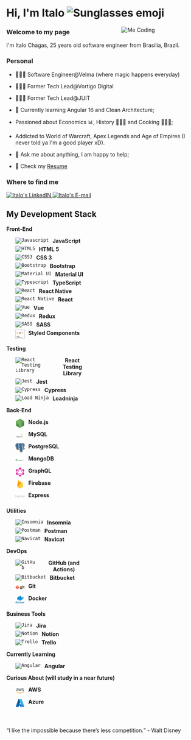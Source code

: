 # Hi, I'm Italo <img width="30" src="https://emojis.slackmojis.com/emojis/images/1531849430/4246/blob-sunglasses.gif?1531849430" alt="Sunglasses emoji" />

<img align="right" width="40%" src="https://media1.tenor.com/images/40949c09fe4f6ac9a0d55498ac9ebc66/tenor.gif" alt="Me Coding" />

### Welcome to my page

<p>
  I'm Italo Chagas, 25 years old software engineer from Brasilia, Brazil.
</p>

### Personal

- 👨🏽‍💻 Software Engineer@Velma (where magic happens everyday)
- 👨🏽‍💻 Former Tech Lead@Vortigo Digital
- 👨🏽‍💻 Former Tech Lead@JUIT

- 🌱 Currently learning Angular 16 and Clean Architecture;

- Passioned about Economics 📊, History 👨🏻‍🏫 and Cooking 👨🏻‍🍳;

- Addicted to World of Warcraft, Apex Legends and Age of Empires (I never told ya I'm a good player xD).

- 💬 Ask me about anything, I am happy to help;

- 📝 Check my [Resume](https://drive.google.com/file/d/1333UXO4iOE08ISrEY5yVHTNU3Tmug-3i/view?usp=drive_link)

### Where to find me

<a href="https://www.linkedin.com/in/italofelipearaujochagas/">
  <img alt="Italo's LinkedIN" src="https://img.icons8.com/fluent/48/000000/linkedin.png"/>
</a>

<a href="mailto:felipe.italo@hotmail.com">
  <img alt="Italo's E-mail" src="https://img.icons8.com/fluent/48/000000/microsoft-outlook-2019.png"/>
</a>

## My Development Stack

**Front-End**
<ul>
<li style="list-style: none; display: flex; width: 40%; justify-content: flex-start; margin-top: 5px;"><code><img alt="Javascript" src="https://img.icons8.com/color/48/000000/javascript.png" title="JavaScript" width="24px" height="24px"></code> <b style="text-align: center; margin-left: 10px;">JavaScript</b></li>

<li style="list-style: none; display: flex; width: 40%; justify-content: flex-start; margin-top: 5px;"><code><img alt="HTML5" src="https://img.icons8.com/color/48/000000/html-5.png" width="24px" height="24px"/></code><b style="text-align: center; margin-left: 10px;">HTML 5</b></li>

<li style="list-style: none; display: flex; width: 40%; justify-content: flex-start; margin-top: 5px;"><code><img alt="CSS3" src="https://img.icons8.com/color/48/000000/css3.png" width="24px" height="24px"/></code><b style="text-align: center; margin-left: 10px;">CSS 3</b></li>

<li style="list-style: none; display: flex; width: 40%; justify-content: flex-start; margin-top: 5px;"><code><img width="24px" height="24px" alt="Bootstrap" src="https://img.icons8.com/color/48/000000/bootstrap.png"/></code></code><b style="text-align: center; margin-left: 10px;">Bootstrap</b></li>
<li style="list-style: none; display: flex; width: 40%; justify-content: flex-start; margin-top: 5px;"><code><img width="24px" height="24px" alt="Material UI" src="https://img.icons8.com/color/48/000000/material-ui.png"/></code></code><b style="text-align: center; margin-left: 10px;">Material UI</b></li>

<li style="list-style: none; display: flex; width: 40%; justify-content: flex-start; margin-top: 5px;"><code><img width="24px" height="24px" alt="Typescript" src="https://img.icons8.com/color/48/000000/typescript.png"/></code></code><b style="text-align: center; margin-left: 10px;">TypeScript</b></li>

<li style="list-style: none; display: flex; width: 40%; justify-content: flex-start; margin-top: 5px;"><code><img width="24px" height="24px" alt="React" src="https://img.icons8.com/officexs/48/000000/react.png"/></code></code><b style="text-align: center; margin-left: 10px;">React Native</b></li>


<li style="list-style: none; display: flex; width: 40%; justify-content: flex-start; margin-top: 5px;"><code><img width="24px" height="24px" alt="React Native" src="https://img.icons8.com/color/48/000000/react-native.png"/></code><b style="text-align: center; margin-left: 10px;">React</b></li>

<li style="list-style: none; display: flex; width: 40%; justify-content: flex-start; margin-top: 5px;"><code><img width="24px" height="24px" alt="Vue" src="https://img.icons8.com/color/48/000000/vue-js.png"/></code></code><b style="text-align: center; margin-left: 10px;">Vue</b></li>

<li style="list-style: none; display: flex; width: 40%; justify-content: flex-start; margin-top: 5px;"><code><img width="24px" height="24px" alt="Redux" src="https://img.icons8.com/color/48/000000/redux.png"/></code></code><b style="text-align: center; margin-left: 10px;">Redux</b></li>

<li style="list-style: none; display: flex; width: 40%; justify-content: flex-start; margin-top: 5px;"><code><img width="24px" height="24px" alt="SASS" src="https://img.icons8.com/color/48/000000/sass.png"/></code></code><b style="text-align: center; margin-left: 10px;">SASS</b></li>

<li style="list-style: none; display: flex; width: 40%; justify-content: flex-start; margin-top: 5px;"><code><img width="24px" height="24px" alt="Styled Components" src="https://raw.githubusercontent.com/github/explore/80688e429a7d4ef2fca1e82350fe8e3517d3494d/topics/styled-components/styled-components.png"/></code></code><b style="text-align: center; margin-left: 10px;">Styled Components</b></li>
</ul>

**Testing**
<ul>
<li style="list-style: none; display: flex; width: 40%; justify-content: flex-start; margin-top: 5px;"><code><img alt="React Testing Library" width="24px" height="24px" src="https://refactorsaurusrex.com/post-images/2015/testing-icon.png"/></code></code><b style="text-align: center; margin-left: 10px;">React Testing Library</b></li>

<li style="list-style: none; display: flex; width: 40%; justify-content: flex-start; margin-top: 5px;"><code><img alt="Jest" width="24px" height="24px" src="https://img.icons8.com/external-tal-revivo-shadow-tal-revivo/512/external-jest-can-collect-code-coverage-information-from-entire-projects-logo-shadow-tal-revivo.png"/></code></code><b style="text-align: center; margin-left: 10px;">Jest</b></li>


<li style="list-style: none; display: flex; width: 40%; justify-content: flex-start; margin-top: 5px;"><code><img alt="Cypress" width="24px" height="24px" src="https://pics.freeicons.io/uploads/icons/png/3556671901536211770-512.png"/></code></code><b style="text-align: center; margin-left: 10px;">Cypress</b></li>

<li style="list-style: none; display: flex; width: 40%; justify-content: flex-start; margin-top: 5px;"><code><img alt="Load Ninja" width="24px" height="24px" src="https://images.g2crowd.com/uploads/product/hd_favicon/932dcf1ed14d28fa6d203ab0134f996e/loadninja.svg"/></code></code><b style="text-align: center; margin-left: 10px;">Loadninja</b></li>
</ul>

**Back-End**

<ul>
<li style="list-style: none; display: flex; width: 40%; justify-content: flex-start; margin-top: 5px;"><code><img width="24px" height="24px" src="https://raw.githubusercontent.com/github/explore/80688e429a7d4ef2fca1e82350fe8e3517d3494d/topics/nodejs/nodejs.png" alt="Nodejs"/></code></code><b style="text-align: center; margin-left: 10px;">Node.js</b></li>

<li style="list-style: none; display: flex; width: 40%; justify-content: flex-start; margin-top: 5px;"><code><img width="24px" height="24px" src="https://raw.githubusercontent.com/github/explore/80688e429a7d4ef2fca1e82350fe8e3517d3494d/topics/mysql/mysql.png" alt="MySQL"/></code></code><b style="text-align: center; margin-left: 10px;">MySQL</b></li>

<li style="list-style: none; display: flex; width: 40%; justify-content: flex-start; margin-top: 5px;"><code><img width="24px" height="24px" src="https://raw.githubusercontent.com/github/explore/80688e429a7d4ef2fca1e82350fe8e3517d3494d/topics/postgresql/postgresql.png" alt="PostegreSQL"/></code></code><b style="text-align: center; margin-left: 10px;">PostgreSQL</b></li>

<li style="list-style: none; display: flex; width: 40%; justify-content: flex-start; margin-top: 5px;"><code><img width="24px" height="24px" src="https://raw.githubusercontent.com/github/explore/80688e429a7d4ef2fca1e82350fe8e3517d3494d/topics/mongodb/mongodb.png" alt="MongoDB"/></code></code><b style="text-align: center; margin-left: 10px;">MongoDB</b></li>

<li style="list-style: none; display: flex; width: 40%; justify-content: flex-start; margin-top: 5px;"><code><img width="24px" height="24px" src="https://raw.githubusercontent.com/github/explore/80688e429a7d4ef2fca1e82350fe8e3517d3494d/topics/graphql/graphql.png" alt="GraphQL"/></code></code><b style="text-align: center; margin-left: 10px;">GraphQL</b></li>
<li style="list-style: none; display: flex; width: 40%; justify-content: flex-start; margin-top: 5px;"><code><img width="24px" height="24px" src="https://raw.githubusercontent.com/github/explore/80688e429a7d4ef2fca1e82350fe8e3517d3494d/topics/firebase/firebase.png" alt="Firebase"/></code></code><b style="text-align: center; margin-left: 10px;">Firebase</b></li>
<li style="list-style: none; display: flex; width: 40%; justify-content: flex-start; margin-top: 5px;"><code><img width="24px" height="24px" src="https://raw.githubusercontent.com/github/explore/80688e429a7d4ef2fca1e82350fe8e3517d3494d/topics/express/express.png" alt="Express"/></code></code><b style="text-align: center; margin-left: 10px;">Express</b></li>
</ul>

**Utilities**

<ul>
<li style="list-style: none; display: flex; width: 40%; justify-content: flex-start; margin-top: 5px;"><code><img width="24px" height="24px" src="https://dashboard.snapcraft.io/site_media/appmedia/2018/04/twitter-card-icon.png" alt="Insomnia"/></code></code><b style="text-align: center; margin-left: 10px;">Insomnia</b></li>
<li style="list-style: none; display: flex; width: 40%; justify-content: flex-start; margin-top: 5px;"><code><img width="24px" height="24px" src="https://user-images.githubusercontent.com/2676579/34940598-17cc20f0-f9be-11e7-8c6d-f0190d502d64.png" alt="Postman"/></code></code><b style="text-align: center; margin-left: 10px;">Postman</b></li>
<li style="list-style: none; display: flex; width: 40%; justify-content: flex-start; margin-top: 5px;"><code><img width="24px" height="24px" src="https://www.navicat.com/images/02.Product_00_AllProducts_Premium15.png" alt="Navicat"/></code></code><b style="text-align: center; margin-left: 10px;">Navicat</b></li>
</ul>

**DevOps**

<ul>
<li style="list-style: none; display: flex; width: 40%; justify-content: flex-start; margin-top: 5px;"><code><img width="24px" height="24px" src="https://cdn3.iconfinder.com/data/icons/inficons/512/github.png" alt="GitHub"/></code></code><b style="text-align: center; margin-left: 10px;">GitHub (and Actions)</b></li>

<li style="list-style: none; display: flex; width: 40%; justify-content: flex-start; margin-top: 5px;"><code><img width="24px" height="24px" src="https://cdn4.iconfinder.com/data/icons/logos-and-brands/512/44_Bitbucket_logo_logos-512.png" alt="Bitbucket"/></code></code><b style="text-align: center; margin-left: 10px;">Bitbucket</b></li>

<li style="list-style: none; display: flex; width: 40%; justify-content: flex-start; margin-top: 5px;"><code><img width="24px" height="24px" src="https://raw.githubusercontent.com/github/explore/80688e429a7d4ef2fca1e82350fe8e3517d3494d/topics/git/git.png" alt="Git"/></code></code><b style="text-align: center; margin-left: 10px;">Git</b></li>
<li style="list-style: none; display: flex; width: 40%; justify-content: flex-start; margin-top: 5px;"><code><img width="24px" height="24px" src="https://raw.githubusercontent.com/github/explore/80688e429a7d4ef2fca1e82350fe8e3517d3494d/topics/docker/docker.png" alt="Docker"/></code></code><b style="text-align: center; margin-left: 10px;">Docker</b></li>
</ul>

**Business Tools**

<ul>
<li style="list-style: none; display: flex; width: 40%; justify-content: flex-start; margin-top: 5px;"><code><img width="24px" height="24px" src="https://cdn.worldvectorlogo.com/logos/jira-1.svg" alt="Jira"/></code></code><b style="text-align: center; margin-left: 10px;">Jira</b></li>


<li style="list-style: none; display: flex; width: 40%; justify-content: flex-start; margin-top: 5px;"><code><img width="24px" height="24px" src="https://upload.wikimedia.org/wikipedia/commons/4/45/Notion_app_logo.png" alt="Notion"/></code></code><b style="text-align: center; margin-left: 10px;">Notion</b></li>
<li style="list-style: none; display: flex; width: 40%; justify-content: flex-start; margin-top: 5px;"><code><img width="24px" height="24px" src="https://cdn.iconscout.com/icon/free/png-512/trello-6-569395.png" alt="Trello"/></code></code><b style="text-align: center; margin-left: 10px;">Trello</b></li>
</ul>

**Currently Learning**

<ul>
<li style="list-style: none; display: flex; width: 40%; justify-content: flex-start; margin-top: 5px;"><code><img width="24px" height="24px" src="https://angular.io/assets/images/logos/angular/angular.svg" alt="Angular"/></code></code><b style="text-align: center; margin-left: 10px;">Angular</b></li>
</ul>

**Curious About (will study in a near future)**

<ul>
<li style="list-style: none; display: flex; width: 40%; justify-content: flex-start; margin-top: 5px;"><code><img width="24px" height="24px" src="https://raw.githubusercontent.com/github/explore/80688e429a7d4ef2fca1e82350fe8e3517d3494d/topics/aws/aws.png" alt="AWS"/></code></code><b style="text-align: center; margin-left: 10px;">AWS</b></li>
<li style="list-style: none; display: flex; width: 40%; justify-content: flex-start; margin-top: 5px;"><code><img width="24px" height="24px" src="https://raw.githubusercontent.com/github/explore/80688e429a7d4ef2fca1e82350fe8e3517d3494d/topics/azure/azure.png" alt="Azure"/></code></code><b style="text-align: center; margin-left: 10px;">Azure</b></li>

</ul>
<br/>

<br />
<q>I like the impossible because there’s less competition.</q> - Walt Disney
